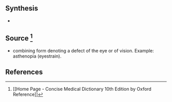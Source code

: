 ## Synthesis
- 
## Source [^1]
- combining form denoting a defect of the eye or of vision. Example: asthenopia (eyestrain).
## References

[^1]: [[Home Page - Concise Medical Dictionary 10th Edition by Oxford Reference]]